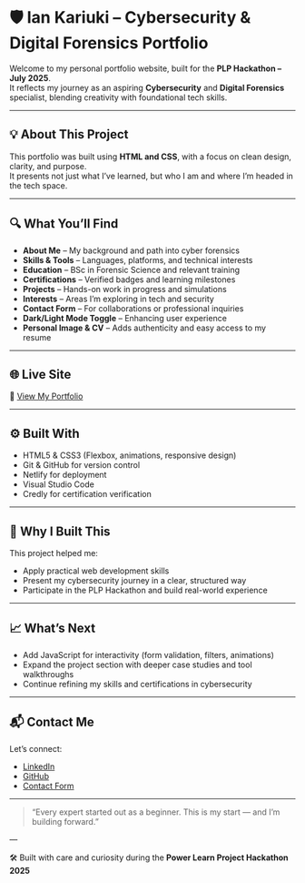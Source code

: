 # 🛡️ Ian Kariuki – Cybersecurity & Digital Forensics Portfolio

Welcome to my personal portfolio website, built for the **PLP Hackathon – July 2025**.  
It reflects my journey as an aspiring **Cybersecurity** and **Digital Forensics** specialist, blending creativity with foundational tech skills.

---

## 💡 About This Project

This portfolio was built using **HTML and CSS**, with a focus on clean design, clarity, and purpose.  
It presents not just what I’ve learned, but who I am and where I’m headed in the tech space.

---

## 🔍 What You’ll Find

- **About Me** – My background and path into cyber forensics  
- **Skills & Tools** – Languages, platforms, and technical interests  
- **Education** – BSc in Forensic Science and relevant training  
- **Certifications** – Verified badges and learning milestones  
- **Projects** – Hands-on work in progress and simulations  
- **Interests** – Areas I’m exploring in tech and security  
- **Contact Form** – For collaborations or professional inquiries  
- **Dark/Light Mode Toggle** – Enhancing user experience  
- **Personal Image & CV** – Adds authenticity and easy access to my resume

---

## 🌐 Live Site

🔗 [View My Portfolio](https://iankariuki-portfolio.netlify.app/)

---

## ⚙️ Built With

- HTML5 & CSS3 (Flexbox, animations, responsive design)  
- Git & GitHub for version control  
- Netlify for deployment  
- Visual Studio Code  
- Credly for certification verification

---

## 🎯 Why I Built This

This project helped me:

- Apply practical web development skills  
- Present my cybersecurity journey in a clear, structured way  
- Participate in the PLP Hackathon and build real-world experience  

---

## 📈 What’s Next

- Add JavaScript for interactivity (form validation, filters, animations)  
- Expand the project section with deeper case studies and tool walkthroughs  
- Continue refining my skills and certifications in cybersecurity

---

## 📬 Contact Me

Let’s connect:

- [LinkedIn](https://www.linkedin.com/in/ian-kariuki-587b33362)  
- [GitHub](https://github.com/iainkuria)  
- [Contact Form](https://iankuria-portfolio.netlify.app/#contact)

---

> “Every expert started out as a beginner. This is my start — and I’m building forward.”

—

🛠️ Built with care and curiosity during the **Power Learn Project Hackathon 2025**
